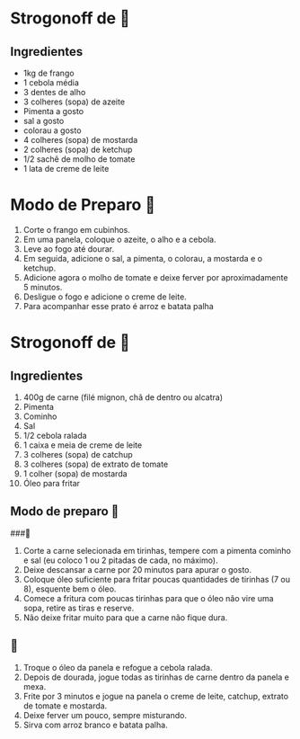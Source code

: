 # Strogonoff de :chicken:

## Ingredientes

- 1kg de frango
- 1 cebola média
- 3 dentes de alho
- 3 colheres (sopa) de azeite
- Pimenta a gosto
- sal a gosto
- colorau a gosto
- 4 colheres (sopa) de mostarda
- 2 colheres (sopa) de ketchup
- 1/2 sachê de molho de tomate
- 1 lata de creme de leite

# Modo de Preparo :fork_and_knife:

1. Corte o frango em cubinhos.
2. Em uma panela, coloque o azeite, o alho e a cebola.
3. Leve ao fogo até dourar.
4. Em seguida, adicione o sal, a pimenta, o colorau, a mostarda e o ketchup.
5. Adicione agora o molho de tomate e deixe ferver por aproximadamente 5 minutos.
6. Desligue o fogo e adicione o creme de leite.
7. Para acompanhar esse prato é arroz e batata palha

# Strogonoff de 🥩

## Ingredientes

1. 400g de carne (filé mignon, chã de dentro ou alcatra)
2. Pimenta
3. Cominho
4. Sal
5. 1/2 cebola ralada
6. 1 caixa e meia de creme de leite
7. 3 colheres (sopa) de catchup
8. 3 colheres (sopa) de extrato de tomate
9. 1 colher (sopa) de mostarda
10. Óleo para fritar

## Modo de preparo :fork_and_knife:

###🥩

1. Corte a carne selecionada em tirinhas, tempere com a pimenta cominho e sal (eu coloco 1 ou 2 pitadas de cada, no máximo).
2. Deixe descansar a carne por 20 minutos para apurar o gosto.
3. Coloque óleo suficiente para fritar poucas quantidades de tirinhas (7 ou 8), esquente bem o óleo.
4. Comece a fritura com poucas tirinhas para que o óleo não vire uma sopa, retire as tiras e reserve.
5. Não deixe fritar muito para que a carne não fique dura.

## 🥣

1. Troque o óleo da panela e refogue a cebola ralada.
2. Depois de dourada, jogue todas as tirinhas de carne dentro da panela e mexa.
3. Frite por 3 minutos e jogue na panela o creme de leite, catchup, extrato de tomate e mostarda.
4. Deixe ferver um pouco, sempre misturando.
5. Sirva com arroz branco e batata palha.
